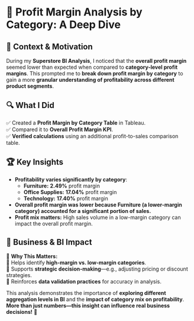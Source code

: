 # 📝 Profit Margin Analysis by Category: A Deep Dive

## 📌 Context & Motivation  
During my **Superstore BI Analysis**, I noticed that the **overall profit margin** seemed lower than expected when compared to **category-level profit margins**. This prompted me to **break down profit margin by category** to gain a more **granular understanding of profitability across different product segments**.

## 🔍 What I Did  
✅ Created a **Profit Margin by Category Table** in Tableau.  
✅ Compared it to **Overall Profit Margin KPI**.  
✅ **Verified calculations** using an additional profit-to-sales comparison table.  

## 🏆 Key Insights  
- **Profitability varies significantly by category**:
  - **Furniture:** **2.49%** profit margin
  - **Office Supplies:** **17.04%** profit margin
  - **Technology:** **17.40%** profit margin  
- **Overall profit margin was lower because Furniture (a lower-margin category) accounted for a significant portion of sales.**  
- **Profit mix matters:** High sales volume in a low-margin category can impact the overall profit margin.  

## 🎯 Business & BI Impact  
📌 **Why This Matters:**  
🔹 Helps identify **high-margin vs. low-margin categories**.  
🔹 Supports **strategic decision-making**—e.g., adjusting pricing or discount strategies.  
🔹 Reinforces **data validation practices** for accuracy in analysis.  

This analysis demonstrates the importance of **exploring different aggregation levels in BI** and the **impact of category mix on profitability**. **More than just numbers—this insight can influence real business decisions!** 🚀  
